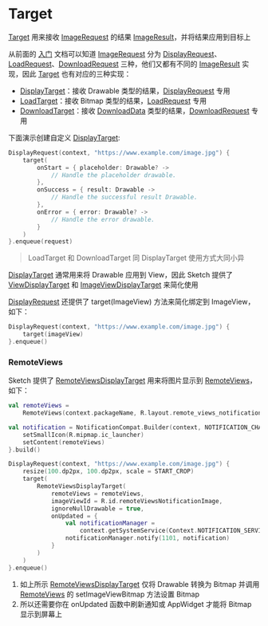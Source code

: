 # Target

[Target] 用来接收 [ImageRequest] 的结果 [ImageResult]，并将结果应用到目标上

从前面的 [入门][getting_started] 文档可以知道 [ImageRequest] 分为 [DisplayRequest]、[LoadRequest]、[DownloadRequest]
三种，他们又都有不同的 [ImageResult] 实现，因此 [Target] 也有对应的三种实现：

* [DisplayTarget]：接收 Drawable 类型的结果，[DisplayRequest] 专用
* [LoadTarget]：接收 Bitmap 类型的结果，[LoadRequest] 专用
* [DownloadTarget]：接收 [DownloadData] 类型的结果，[DownloadRequest] 专用

下面演示创建自定义 [DisplayTarget]:

```kotlin
DisplayRequest(context, "https://www.example.com/image.jpg") {
    target(
        onStart = { placeholder: Drawable? ->
            // Handle the placeholder drawable. 
        },
        onSuccess = { result: Drawable ->
            // Handle the successful result Drawable. 
        },
        onError = { error: Drawable? ->
            // Handle the error drawable. 
        }
    )
}.enqueue(request)
```

> LoadTarget 和 DownloadTarget 同 DisplayTarget 使用方式大同小异

[DisplayTarget] 通常用来将 Drawable 应用到 View，因此 Sketch 提供了 [ViewDisplayTarget] 和 [ImageViewDisplayTarget]
来简化使用

[DisplayRequest] 还提供了 target(ImageView) 方法来简化绑定到 ImageView，如下：

```kotlin
DisplayRequest(context, "https://www.example.com/image.jpg") {
    target(imageView)
}.enqueue()
```

### RemoteViews

Sketch 提供了 [RemoteViewsDisplayTarget] 用来将图片显示到 [RemoteViews]，如下：

```kotlin
val remoteViews =
    RemoteViews(context.packageName, R.layout.remote_views_notification)

val notification = NotificationCompat.Builder(context, NOTIFICATION_CHANNEL_ID).apply {
    setSmallIcon(R.mipmap.ic_launcher)
    setContent(remoteViews)
}.build()

DisplayRequest(context, "https://www.example.com/image.jpg") {
    resize(100.dp2px, 100.dp2px, scale = START_CROP)
    target(
        RemoteViewsDisplayTarget(
            remoteViews = remoteViews,
            imageViewId = R.id.remoteViewsNotificationImage,
            ignoreNullDrawable = true,
            onUpdated = {
                val notificationManager =
                    context.getSystemService(Context.NOTIFICATION_SERVICE) as NotificationManager
                notificationManager.notify(1101, notification)
            }
        )
    )
}.enqueue()
```

1. 如上所示 [RemoteViewsDisplayTarget] 仅将 Drawable 转换为 Bitmap 并调用 [RemoteViews] 的 setImageViewBitmap
   方法设置 Bitmap
2. 所以还需要你在 onUpdated 函数中刷新通知或 AppWidget 才能将 Bitmap 显示到屏幕上

[getting_started]: getting_started.md

[Target]: ../../sketch-core/src/main/java/com/github/panpf/sketch/target/Target.kt

[DisplayTarget]: ../../sketch-core/src/main/java/com/github/panpf/sketch/target/DisplayTarget.kt

[ViewDisplayTarget]: ../../sketch-core/src/main/java/com/github/panpf/sketch/target/ViewDisplayTarget.kt

[ImageViewDisplayTarget]: ../../sketch-core/src/main/java/com/github/panpf/sketch/target/ImageViewDisplayTarget.kt

[LoadTarget]: ../../sketch-core/src/main/java/com/github/panpf/sketch/target/LoadTarget.kt

[DownloadTarget]: ../../sketch-core/src/main/java/com/github/panpf/sketch/target/DownloadTarget.kt

[ImageRequest]: ../../sketch-core/src/main/java/com/github/panpf/sketch/request/ImageRequest.kt

[ImageResult]: ../../sketch-core/src/main/java/com/github/panpf/sketch/request/ImageResult.kt

[DisplayRequest]: ../../sketch-core/src/main/java/com/github/panpf/sketch/request/DisplayRequest.kt

[LoadRequest]: ../../sketch-core/src/main/java/com/github/panpf/sketch/request/LoadRequest.kt

[DownloadRequest]: ../../sketch-core/src/main/java/com/github/panpf/sketch/request/DownloadRequest.kt

[DownloadData]: ../../sketch-core/src/main/java/com/github/panpf/sketch/request/DownloadData.kt

[RemoteViews]: https://developer.android.google.cn/reference/android/widget/RemoteViews

[RemoteViewsDisplayTarget]: ../../sketch-core/src/main/java/com/github/panpf/sketch/target/RemoteViewsDisplayTarget.kt